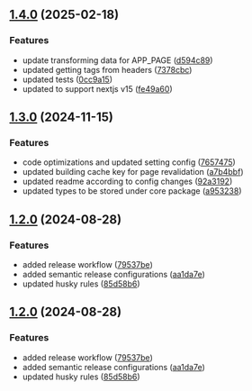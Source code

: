 ## [1.4.0](https://github.com/DBB-Software/next-cache-handler/compare/v1.3.0-next-cache-handler-core...v1.4.0-next-cache-handler-core) (2025-02-18)

### Features

* update transforming data for APP_PAGE ([d594c89](https://github.com/DBB-Software/next-cache-handler/commit/d594c8990810ba30448fc7909baa5caabecb8a07))
* updated getting tags from headers ([7378cbc](https://github.com/DBB-Software/next-cache-handler/commit/7378cbcaf0df965e8ee0a0b29f170e9f4e589def))
* updated tests ([0cc9a15](https://github.com/DBB-Software/next-cache-handler/commit/0cc9a15d4f0c24a56be7ccb4737d8bb381f25d51))
* updated to support nextjs v15 ([fe49a60](https://github.com/DBB-Software/next-cache-handler/commit/fe49a60b0896e40675f737e3cab7cec48c9494cf))

## [1.3.0](https://github.com/DBB-Software/next-cache-handler/compare/v1.2.0-next-cache-handler-core...v1.3.0-next-cache-handler-core) (2024-11-15)

### Features

* code optimizations and updated setting config ([7657475](https://github.com/DBB-Software/next-cache-handler/commit/76574750991bacd7b661d87daedc042d4f8598d6))
* updated building cache key for page revalidation ([a7b4bbf](https://github.com/DBB-Software/next-cache-handler/commit/a7b4bbff0590117df7c7ba4a32817fa21a81bb04))
* updated readme according to config changes ([92a3192](https://github.com/DBB-Software/next-cache-handler/commit/92a3192b13036b007d09fe739378dafa2c9188f5))
* updated types to be stored under core package ([a953238](https://github.com/DBB-Software/next-cache-handler/commit/a953238b68f7e77d6e1c268d5be0df26d57490cf))

## [1.2.0](https://github.com/DBB-Software/next-cache-handler/compare/v1.1.2-next-cache-handler-core...v1.2.0-next-cache-handler-core) (2024-08-28)

### Features

* added release workflow ([79537be](https://github.com/DBB-Software/next-cache-handler/commit/79537be74832a8ed40768d02eb0808bcbc16cf94))
* added semantic release configurations ([aa1da7e](https://github.com/DBB-Software/next-cache-handler/commit/aa1da7e51dbf779f9f4c873fca6e613662d29d64))
* updated husky rules ([85d58b6](https://github.com/DBB-Software/next-cache-handler/commit/85d58b6cf8ac5d797cbbe1e0ffddd5301a584047))

## [1.2.0](https://github.com/DBB-Software/next-cache-handler/compare/v1.1.2-next-cache-handler-core...v1.2.0-next-cache-handler-core) (2024-08-28)

### Features

* added release workflow ([79537be](https://github.com/DBB-Software/next-cache-handler/commit/79537be74832a8ed40768d02eb0808bcbc16cf94))
* added semantic release configurations ([aa1da7e](https://github.com/DBB-Software/next-cache-handler/commit/aa1da7e51dbf779f9f4c873fca6e613662d29d64))
* updated husky rules ([85d58b6](https://github.com/DBB-Software/next-cache-handler/commit/85d58b6cf8ac5d797cbbe1e0ffddd5301a584047))
